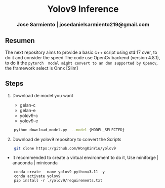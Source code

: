 <h1 align="center">Yolov9 Inference</h1>


<h3 align="center"> Jose Sarmiento | josedanielsarmiento219@gmail.com</h3>


## Resumen


The next repository aims to provide a basic c++ script using std 17 over, to do it and consider the speed The code use OpenCv backend (version 4.8.1), to do it the `pytorch  model might convert to an dnn supported by Opencv`, the framework select is Onnx [Slim]


## Steps


1. Download de model you want 

    - gelan-c
    - gelan-e
    - yolov9-c
    - yolov9-e


```bash
    python download_model.py  --model {MODEL_SELECTED}
```

2. Download de yolov9 repository to convert the Scripts

```bash
    git clone https://github.com/WongKinYiu/yolov9
```

- It recommended to create a virtual environment to do it, Use miniforge | anaconda | miniconda

```
    conda create --name yolov9 python=3.11 -y
    conda activate yolov9
    pip install -r ./yolov9/requirements.txt
```
